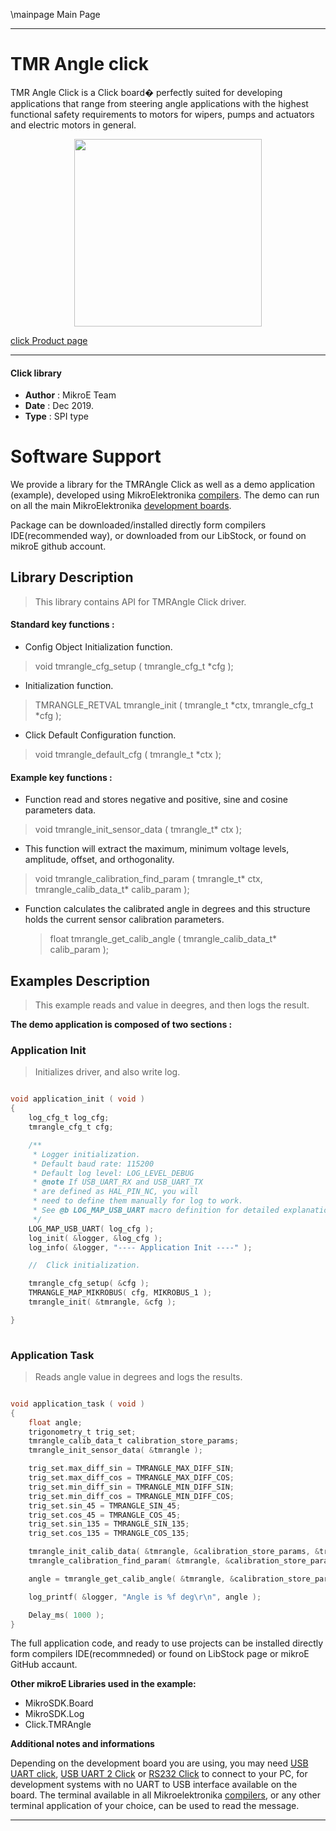 \mainpage Main Page
 
 

---
# TMR Angle click

TMR Angle Click is a Click board� perfectly suited for developing applications 
that range from steering angle applications with the highest functional safety
requirements to motors for wipers, pumps and actuators and electric motors in
general.

<p align="center">
  <img src="https://download.mikroe.com/images/click_for_ide/tmrangle_click.png" height=300px>
</p>


[click Product page](https://www.mikroe.com/tmr-angle-click)

---


#### Click library 

- **Author**        : MikroE Team
- **Date**          : Dec 2019.
- **Type**          : SPI type


# Software Support

We provide a library for the TMRAngle Click 
as well as a demo application (example), developed using MikroElektronika 
[compilers](https://shop.mikroe.com/compilers). 
The demo can run on all the main MikroElektronika [development boards](https://shop.mikroe.com/development-boards).

Package can be downloaded/installed directly form compilers IDE(recommended way), or downloaded from our LibStock, or found on mikroE github account. 

## Library Description

> This library contains API for TMRAngle Click driver.

#### Standard key functions :

- Config Object Initialization function.
> void tmrangle_cfg_setup ( tmrangle_cfg_t *cfg ); 
 
- Initialization function.
> TMRANGLE_RETVAL tmrangle_init ( tmrangle_t *ctx, tmrangle_cfg_t *cfg );

- Click Default Configuration function.
> void tmrangle_default_cfg ( tmrangle_t *ctx );


#### Example key functions :

- Function read and stores negative and positive, sine and cosine parameters data.
> void tmrangle_init_sensor_data ( tmrangle_t* ctx );
 
- This function will extract the maximum, minimum voltage levels, amplitude, offset, and orthogonality.
> void tmrangle_calibration_find_param ( tmrangle_t* ctx,
                                         tmrangle_calib_data_t* calib_param );

- Function calculates the calibrated angle in degrees and this structure holds the current sensor calibration parameters.
  > float tmrangle_get_calib_angle ( tmrangle_calib_data_t* calib_param );

## Examples Description

> This example reads and value in deegres, and then logs the result. 

**The demo application is composed of two sections :**

### Application Init 

> Initializes driver, and also write log.


```c

void application_init ( void )
{
    log_cfg_t log_cfg;
    tmrangle_cfg_t cfg;

    /** 
     * Logger initialization.
     * Default baud rate: 115200
     * Default log level: LOG_LEVEL_DEBUG
     * @note If USB_UART_RX and USB_UART_TX 
     * are defined as HAL_PIN_NC, you will 
     * need to define them manually for log to work. 
     * See @b LOG_MAP_USB_UART macro definition for detailed explanation.
     */
    LOG_MAP_USB_UART( log_cfg );
    log_init( &logger, &log_cfg );
    log_info( &logger, "---- Application Init ----" );

    //  Click initialization.

    tmrangle_cfg_setup( &cfg );
    TMRANGLE_MAP_MIKROBUS( cfg, MIKROBUS_1 );
    tmrangle_init( &tmrangle, &cfg );

}
  
```

### Application Task

> Reads angle value in degrees and logs the results.

```c

void application_task ( void )
{
    float angle;
    trigonometry_t trig_set;
    tmrangle_calib_data_t calibration_store_params;
    tmrangle_init_sensor_data( &tmrangle );

    trig_set.max_diff_sin = TMRANGLE_MAX_DIFF_SIN;
    trig_set.max_diff_cos = TMRANGLE_MAX_DIFF_COS;
    trig_set.min_diff_sin = TMRANGLE_MIN_DIFF_SIN;
    trig_set.min_diff_cos = TMRANGLE_MIN_DIFF_COS;
    trig_set.sin_45 = TMRANGLE_SIN_45;
    trig_set.cos_45 = TMRANGLE_COS_45;
    trig_set.sin_135 = TMRANGLE_SIN_135;
    trig_set.cos_135 = TMRANGLE_COS_135;

    tmrangle_init_calib_data( &tmrangle, &calibration_store_params, &trig_set );
    tmrangle_calibration_find_param( &tmrangle, &calibration_store_params );

    angle = tmrangle_get_calib_angle( &tmrangle, &calibration_store_params );

    log_printf( &logger, "Angle is %f deg\r\n", angle );

    Delay_ms( 1000 );
}  

```

The full application code, and ready to use projects can be  installed directly form compilers IDE(recommneded) or found on LibStock page or mikroE GitHub accaunt.

**Other mikroE Libraries used in the example:** 

- MikroSDK.Board
- MikroSDK.Log
- Click.TMRAngle

**Additional notes and informations**

Depending on the development board you are using, you may need 
[USB UART click](https://shop.mikroe.com/usb-uart-click), 
[USB UART 2 Click](https://shop.mikroe.com/usb-uart-2-click) or 
[RS232 Click](https://shop.mikroe.com/rs232-click) to connect to your PC, for 
development systems with no UART to USB interface available on the board. The 
terminal available in all Mikroelektronika 
[compilers](https://shop.mikroe.com/compilers), or any other terminal application 
of your choice, can be used to read the message.



---
